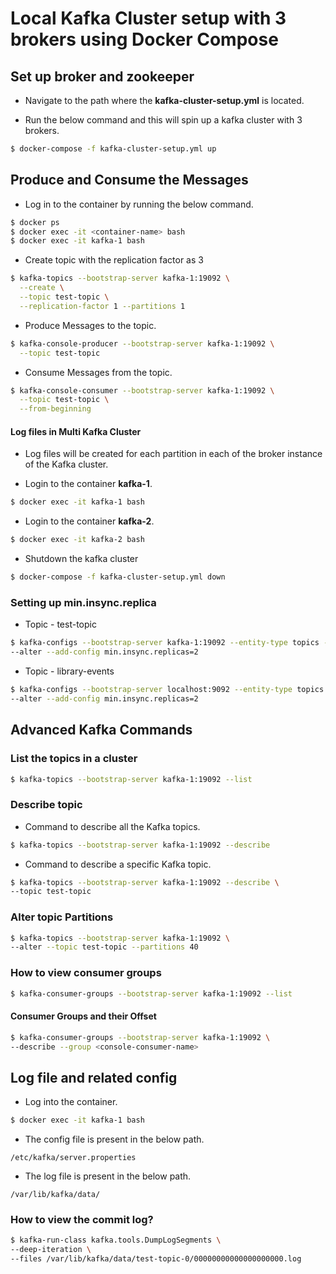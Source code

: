# Local Kafka Cluster setup with 3 brokers using Docker Compose

## Set up broker and zookeeper

- Navigate to the path where the **kafka-cluster-setup.yml** is located.

- Run the below command and this will spin up a kafka cluster with 3 brokers.

```bash
$ docker-compose -f kafka-cluster-setup.yml up
```

## Produce and Consume the Messages

- Log in to the container by running the below command.

```bash
$ docker ps
$ docker exec -it <container-name> bash
$ docker exec -it kafka-1 bash
```

- Create topic with the replication factor as 3

```bash
$ kafka-topics --bootstrap-server kafka-1:19092 \
  --create \
  --topic test-topic \
  --replication-factor 1 --partitions 1
```

- Produce Messages to the topic.

```bash
$ kafka-console-producer --bootstrap-server kafka-1:19092 \
  --topic test-topic
```

- Consume Messages from the topic.

```bash
$ kafka-console-consumer --bootstrap-server kafka-1:19092 \
  --topic test-topic \
  --from-beginning
```
#### Log files in Multi Kafka Cluster

- Log files will be created for each partition in each of the broker instance of the Kafka cluster.

- Login to the container **kafka-1**.
  
```bash
$ docker exec -it kafka-1 bash
```

-  Login to the container **kafka-2**.
  
```bash
$ docker exec -it kafka-2 bash
```

- Shutdown the kafka cluster

```bash
$ docker-compose -f kafka-cluster-setup.yml down
```

### Setting up min.insync.replica

- Topic - test-topic

```bash
$ kafka-configs --bootstrap-server kafka-1:19092 --entity-type topics --entity-name test-topic \
--alter --add-config min.insync.replicas=2
```

- Topic - library-events

```bash
$ kafka-configs --bootstrap-server localhost:9092 --entity-type topics --entity-name library-events \
--alter --add-config min.insync.replicas=2
```

## Advanced Kafka Commands

### List the topics in a cluster

```bash
$ kafka-topics --bootstrap-server kafka-1:19092 --list
```

### Describe topic

- Command to describe all the Kafka topics.

```bash
$ kafka-topics --bootstrap-server kafka-1:19092 --describe
```

- Command to describe a specific Kafka topic.

```bash
$ kafka-topics --bootstrap-server kafka-1:19092 --describe \
--topic test-topic
```

### Alter topic Partitions

```bash
$ kafka-topics --bootstrap-server kafka-1:19092 \
--alter --topic test-topic --partitions 40
```

### How to view consumer groups

```bash
$ kafka-consumer-groups --bootstrap-server kafka-1:19092 --list
```

#### Consumer Groups and their Offset

```bash
$ kafka-consumer-groups --bootstrap-server kafka-1:19092 \
--describe --group <console-consumer-name>
```

## Log file and related config

- Log into the container.

```bash
$ docker exec -it kafka-1 bash
```

- The config file is present in the below path.

```
/etc/kafka/server.properties
```

- The log file is present in the below path.

```
/var/lib/kafka/data/
```

### How to view the commit log?

```bash
$ kafka-run-class kafka.tools.DumpLogSegments \
--deep-iteration \
--files /var/lib/kafka/data/test-topic-0/00000000000000000000.log
```
